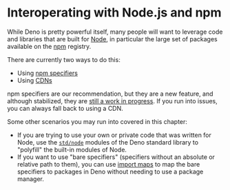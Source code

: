 # Interoperating with Node.js and npm

While Deno is pretty powerful itself, many people will want to leverage code and
libraries that are built for [Node](https://nodejs.org/), in particular the
large set of packages available on the [npm](https://npmjs.com/) registry.

There are currently two ways to do this:

- Using [npm specifiers](./node/npm_specifiers.md)
- Using [CDNs](./node/cdns.md)

npm specifiers are our recommendation, but they are a new feature, and although
stabilized, they are
[still a work in progress](https://github.com/denoland/deno/issues/15960). If
you run into issues, you can always fall back to using a CDN.

Some other scenarios you may run into covered in this chapter:

- If you are trying to use your own or private code that was written for Node,
  use the [`std/node`](./node/std_node.md) modules of the Deno standard library
  to "polyfill" the built-in modules of Node.
- If you want to use "bare specifiers" (specifiers without an absolute or
  relative path to them), you can use [import maps](./node/import_maps.md) to
  map the bare specifiers to packages in Deno without needing to use a package
  manager.
